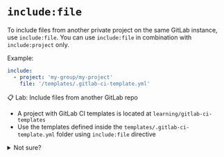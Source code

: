 # `include:file`

To include files from another private project on the same GitLab instance, use `include:file`. You can use `include:file` in combination with `include:project` only.

Example:
```yaml
include:
  - project: 'my-group/my-project'
    file: '/templates/.gitlab-ci-template.yml'
```

📋 Lab: Include files from another GitLab repo
- A project with GitLab CI templates is located at `learning/gitlab-ci-templates`
- Use the templates defined inside the `templates/.gitlab-ci-template.yml` folder using `include:file` directive


<details>
  <summary>Not sure?</summary>
<br>

Update the `.gitlab-ci.yml` file with below content. Stage, commit and push changes and see the pipeline running and check the `build` stage output for confirmation:

```yaml
stages:
  - build
  - test
  - deploy

include:
  - project: 'learning/gitlab-ci-templates'
    file: '/templates/.gitlab-ci-template.yml'

```
</details><br/>

<br/>
